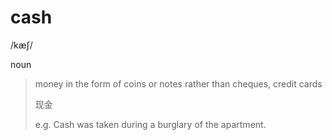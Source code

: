 # cash

/kæʃ/

noun

>money in the form of coins or notes rather than cheques, credit cards
>
>现金
>
>e.g. Cash was taken during a burglary of the apartment.